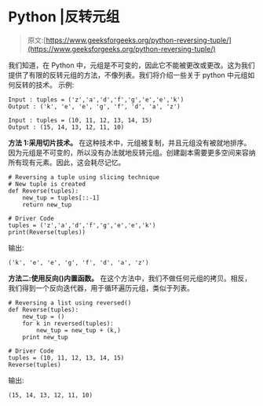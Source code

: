 # Python |反转元组

> 原文:[https://www.geeksforgeeks.org/python-reversing-tuple/](https://www.geeksforgeeks.org/python-reversing-tuple/)

我们知道，在 Python 中，元组是不可变的，因此它不能被更改或更改。这为我们提供了有限的反转元组的方法，不像列表。我们将介绍一些关于 python 中元组如何反转的技术。
示例:

```
Input : tuples = ('z','a','d','f','g','e','e','k')
Output : ('k', 'e', 'e', 'g', 'f', 'd', 'a', 'z')

Input : tuples = (10, 11, 12, 13, 14, 15)
Output : (15, 14, 13, 12, 11, 10)

```

**方法 1:采用切片技术。**
在这种技术中，元组被复制，并且元组没有被就地排序。因为元组是不可变的，所以没有办法就地反转元组。创建副本需要更多空间来容纳所有现有元素。因此，这会耗尽记忆。

```
# Reversing a tuple using slicing technique
# New tuple is created
def Reverse(tuples):
    new_tup = tuples[::-1]
    return new_tup

# Driver Code
tuples = ('z','a','d','f','g','e','e','k')
print(Reverse(tuples))
```

输出:

```
('k', 'e', 'e', 'g', 'f', 'd', 'a', 'z')

```

**方法二:使用反向()内置函数。**
在这个方法中，我们不做任何元组的拷贝。相反，我们得到一个反向迭代器，用于循环遍历元组，类似于列表。

```
# Reversing a list using reversed()
def Reverse(tuples):
    new_tup = ()
    for k in reversed(tuples):
        new_tup = new_tup + (k,)
    print new_tup

# Driver Code
tuples = (10, 11, 12, 13, 14, 15)
Reverse(tuples)
```

输出:

```
(15, 14, 13, 12, 11, 10)

```